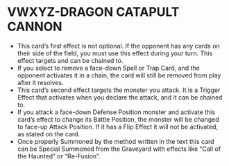 # VWXYZ-DRAGON CATAPULT CANNON

*   This card’s first effect is not optional. If the opponent has any cards on their side of the field, you must use this effect during your turn. This effect targets and can be chained to.
*   If you select to remove a face-down Spell or Trap Card, and the opponent activates it in a chain, the card will still be removed from play after it resolves.
*   This card’s second effect targets the monster you attack. It is a Trigger Effect that activates when you declare the attack, and it can be chained to.
*   If you attack a face-down Defense Position monster and activate this card’s effect to change its Battle Position, the monster will be changed to face-up Attack Position. If it has a Flip Effect it will not be activated, as stated on the card.
*   Once properly Summoned by the method written in the text this card can be Special Summoned from the Graveyard with effects like “Call of the Haunted” or “Re-Fusion”.
